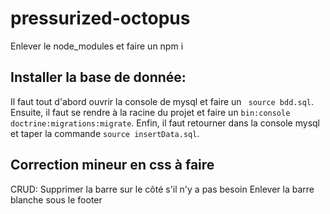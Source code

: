 # pressurized-octopus

Enlever le node_modules et faire un npm i 


## Installer la base de donnée:

Il faut tout d'abord ouvrir la console de mysql et faire un ``` source bdd.sql```.
Ensuite, il faut se rendre à la racine du projet et faire un ``` bin:console doctrine:migrations:migrate ```.
Enfin, il faut retourner dans la console mysql et taper la commande ``` source insertData.sql ```.

## Correction mineur en css à faire

CRUD: 
Supprimer la barre sur le côté s'il n'y a pas besoin
Enlever la barre blanche sous le footer
